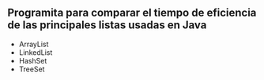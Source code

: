 ## Programita para comparar el tiempo de eficiencia de las principales listas usadas en Java
- ArrayList
- LinkedList
- HashSet
- TreeSet
